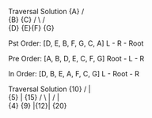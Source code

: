 Traversal Solution
      {A}
     /   \
  {B}     {C}
  / \    /  \
{D} {E}{F}  {G}

Pst Order: [D, E, B, F, G, C, A]
L - R - Root

Pre Order: [A, B, D, E, C, F, G]
Root - L - R

In  Order: [D, B, E, A, F, C, G]
L - Root - R


Traversal Solution
      {10}
     /  | \
  {5}   |  {15}
  / \   | /  | \
{4} {9} |{12}| {20}
